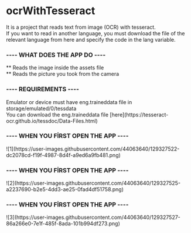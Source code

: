 # ocrWithTesseract
It is a project that reads text from image (OCR) with tesseract. <br>
If you want to read in another language, you must download the file of the relevant language from here and specify the code in the lang variable. <br>

<h3> ---- WHAT DOES THE APP DO ----  </h3>
** Reads the image inside the assets file <br>
** Reads the picture you took from the camera <br>

<h3> ---- REQUIREMENTS ---- </h3>
Emulator or device must have eng.traineddata file in storage/emulated/0/tessdata <br>
You can download the eng.traineddata file [here](https://tesseract-ocr.github.io/tessdoc/Data-Files.html)

<h3> ---- WHEN YOU FİRST OPEN THE APP ---- </h3>
![1](https://user-images.githubusercontent.com/44063640/129327522-dc2078cd-f19f-4987-8d4f-a9ed6a9fb481.png)
<h3> ---- WHEN YOU FİRST OPEN THE APP ---- </h3>
![2](https://user-images.githubusercontent.com/44063640/129327525-a2237690-b2e5-4dd3-ae25-0fad4df51758.png)
<h3> ---- WHEN YOU FİRST OPEN THE APP ---- </h3>
![3](https://user-images.githubusercontent.com/44063640/129327527-86a266e0-7e1f-485f-8ada-101b994df273.png)
